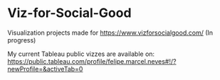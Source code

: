 # Viz-for-Social-Good
Visualization projects made for https://www.vizforsocialgood.com/
(In progress)

My current Tableau public vizzes are available on:  https://public.tableau.com/profile/felipe.marcel.neves#!/?newProfile=&activeTab=0
